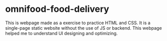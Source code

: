 # omnifood-food-delivery
This is webpage made as a exercise to practice HTML and CSS. It is a single-page static website without the use of JS or backend.
This webpage helped me to understand UI designing and optimizing.
